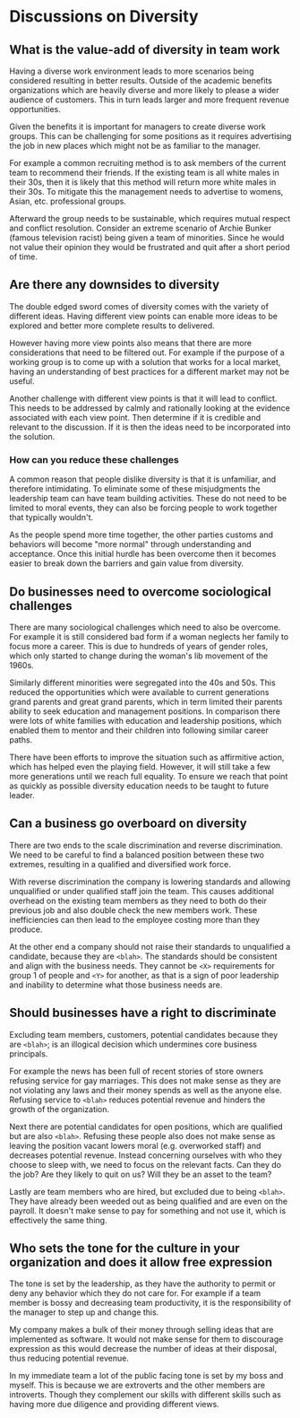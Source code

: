 # Discussions on Diversity

## What is the value-add of diversity in team work

Having a diverse work environment leads to more scenarios being considered resulting in better results. Outside of the academic benefits organizations which are heavily diverse and more likely to please a wider audience of customers. This in turn leads larger and more frequent revenue opportunities. 

Given the benefits it is important for managers to create diverse work groups. This can be challenging for some positions as it requires advertising the job in new places which might not be as familiar to the manager.

For example a common recruiting method is to ask members of the current team to recommend their friends. If the existing team is all white males in their 30s, then it is likely that this method will return more white males in their 30s. To mitigate this the management needs to advertise to womens, Asian, etc. professional groups.  

Afterward the group needs to be sustainable, which requires mutual respect and conflict resolution. Consider an extreme scenario of Archie Bunker (famous television racist) being given a team of minorities. Since he would not value their opinion they would be frustrated and quit after a short period of time.

## Are there any downsides to diversity

The double edged sword comes of diversity comes with the variety of different ideas. Having different view points can enable more ideas to be explored and better more complete results to delivered.  

However having more view points also means that there are more considerations that need to be filtered out. For example if the purpose of a working group is to come up with a solution that works for a local market, having an understanding of best practices for a different market may not be useful.

Another challenge with different view points is that it will lead to conflict. This needs to be addressed by calmly and rationally looking at the evidence associated with each view point. Then determine if it is credible and relevant to the discussion. If it is then the ideas need to be incorporated into the solution.

### How can you reduce these challenges

A common reason that people dislike diversity is that it is unfamiliar, and therefore intimidating. To eliminate some of these misjudgments the leadership team can have team building activities. These do not need to be limited to moral events, they can also be forcing people to work together that typically wouldn't.

As the people spend more time together, the other parties customs and behaviors will become "more normal" through understanding and acceptance. Once this initial hurdle has been overcome then it becomes easier to break down the barriers and gain value from diversity.

## Do businesses need to overcome sociological challenges

There are many sociological challenges which need to also be overcome. For example it is still considered bad form if a woman neglects her family to focus more a career. This is due to hundreds of years of gender roles, which only started to change during the woman's lib movement of the 1960s.

Similarly different minorities were segregated into the 40s and 50s. This reduced the opportunities which were available to current generations grand parents and great grand parents, which in term limited their parents ability to seek education and management positions. In comparison there were lots of white families with education and leadership positions, which enabled them to mentor and their children into following similar career paths.

There have been efforts to improve the situation such as affirmitive action, which has helped even the playing field. However, it will still take a few more generations until we reach full equality. To ensure we reach that point as quickly as possible diversity education needs to be taught to future leader.

## Can a business go overboard on diversity

There are two ends to the scale discrimination and reverse discrimination. We need to be careful to find a balanced position between these two extremes, resulting in a qualified and diversified work force.

With reverse discrimination the company is lowering standards and allowing unqualified or under qualified staff join the team. This causes additional overhead on the existing team members as they need to both do their previous job and also double check the new members work. These inefficiencies can then lead to the employee costing more than they produce.

At the other end a company should not raise their standards to unqualified a candidate, because they are `<blah>`. The standards should be consistent and align with the business needs. They cannot be `<X>` requirements for group 1 of people and `<Y>` for another, as that is a sign of poor leadership and inability to determine what those business needs are.

## Should businesses have a right to discriminate

Excluding team members, customers, potential candidates because they are `<blah>`; is an illogical decision which undermines core business principals.

For example the news has been full of recent stories of store owners refusing service for gay marriages. This does not make sense as they are not violating any laws and their money spends as well as the anyone else. Refusing service to `<blah>` reduces potential revenue and hinders the growth of the organization.

Next there are potential candidates for open positions, which are qualified but are also `<blah>`. Refusing these people also does not make sense as leaving the position vacant lowers moral (e.g. overworked staff) and decreases potential revenue. Instead concerning ourselves with who they choose to sleep with, we need to focus on the relevant facts. Can they do the job? Are they likely to quit on us? Will they be an asset to the team?

Lastly are team members who are hired, but excluded due to being `<blah>`. They have already been weeded out as being qualified and are even on the payroll. It doesn't make sense to pay for something and not use it, which is effectively the same thing.

## Who sets the tone for the culture in your organization and does it allow free expression

The tone is set by the leadership, as they have the authority to permit or deny any behavior which they do not care for. For example if a team member is bossy and decreasing team productivity, it is the responsibility of the manager to step up and change this.

My company makes a bulk of their money through selling ideas that are implemented as software. It would not make sense for them to discourage expression as this would decrease the number of ideas at their disposal, thus reducing potential revenue.

In my immediate team a lot of the public facing tone is set by my boss and myself. This is because we are extroverts and the other members are introverts. Though they complement our skills with different skills such as having more due diligence and providing different views.
